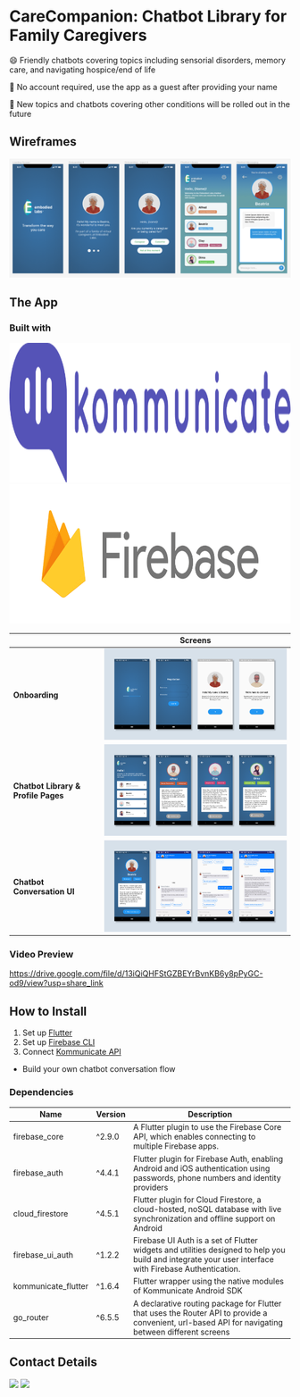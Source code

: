 # CareCompanion: Chatbot Library for Family Caregivers
😄  Friendly chatbots covering topics including sensorial disorders, memory care, and navigating hospice/end of life  

📱   No account required, use the app as a guest after providing your name  

🌱  New topics and chatbots covering other conditions will be rolled out in the future

## Wireframes

![App Wireframes](/assets/images/CareCompanion_Wireframes.PNG "App Wireframes")

## The App

### Built with
<p align = "center">
  <img src="/assets/images/KommunicateLogo.png" height= "250"><img src="/assets/images/FirebaseLogo.png" height="250">
  </p>

|   |Screens|
|---|---|
| **Onboarding** | ![Onboarding](/assets/images/Onboarding.png) |
| **Chatbot Library & Profile Pages** | ![Home Screen](/assets/images/HomeScreen.png) |
| **Chatbot Conversation UI** | ![Chatbot Flow](/assets/images/BeatrizChatbot.png)  |

### Video Preview 
https://drive.google.com/file/d/13iQiQHFStGZBEYrBvnKB6y8pPyGC-od9/view?usp=share_link

## How to Install

1. Set up [Flutter](https://docs.flutter.dev/get-started/install?gclid=CjwKCAjwrpOiBhBVEiwA_473dEAxiLj1v1zfJi601lvxA4a9l5qxszzMT83qlJK_O_HbWxxZ_m51IxoC8rMQAvD_BwE&gclsrc=aw.ds)
2. Set up [Firebase CLI](https://firebase.google.com/docs/flutter/setup?platform=ios)
3. Connect [Kommunicate API](https://docs.kommunicate.io/docs/flutter-installation)
- Build your own chatbot conversation flow

### Dependencies
| Name | Version | Description |
|---|---|---|
| firebase_core | ^2.9.0 | A Flutter plugin to use the Firebase Core API, which enables connecting to multiple Firebase apps. |
| firebase_auth | ^4.4.1 | Flutter plugin for Firebase Auth, enabling Android and iOS authentication using passwords, phone numbers and identity providers |
| cloud_firestore | ^4.5.1 | Flutter plugin for Cloud Firestore, a cloud-hosted, noSQL database with live synchronization and offline support on Android |
| firebase_ui_auth | ^1.2.2 | Firebase UI Auth is a set of Flutter widgets and utilities designed to help you build and integrate your user interface with Firebase Authentication. |
| kommunicate_flutter | ^1.6.4 | Flutter wrapper using the native modules of Kommunicate Android SDK |
| go_router | ^6.5.5 | A declarative routing package for Flutter that uses the Router API to provide a convenient, url-based API for navigating between different screens |

##  Contact Details

<a href="https://twitter.com/hey_haiden"><img src="https://user-images.githubusercontent.com/35039342/55471524-8e24cb00-5627-11e9-9389-58f3d4419153.png" width="60"></a>
<a href="https://www.linkedin.com/in/haidenmcgill/"><img src="https://user-images.githubusercontent.com/35039342/55471530-94b34280-5627-11e9-8c0e-6fe86a8406d6.png" width="60"></a>
